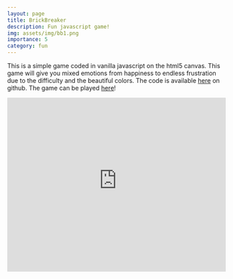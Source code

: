 ```yaml
---
layout: page
title: BrickBreaker
description: Fun javascript game!
img: assets/img/bb1.png
importance: 5
category: fun
---
```


This is a simple game coded in vanilla javascript on the html5 canvas. This game will give you mixed emotions from happiness to endless frustration due to the difficulty and the beautiful colors. The code is available <a href="https://github.com/ArthurBoschet/brick_breaker">here</a> on github. The game can be played <a href="https://brickbreaker-377519.uc.r.appspot.com">here</a>!


<html>
<head><meta charset="utf-8" />
</head>
<body>
    <div class="video-container">
        <iframe src="https://brickbreaker-377519.uc.r.appspot.com" width="100%" height="400"  allowfullscreen="" frameborder="0">
        </iframe>
    </div>
</body>
</html>
